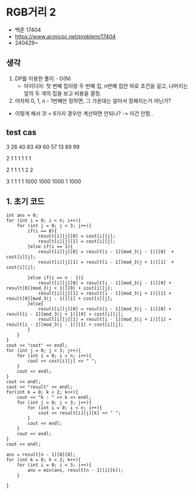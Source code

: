 # RGB거리 2

- 백준 17404
- <https://www.acmicpc.net/problem/17404>
- 240429~

## 생각

1. DP를 이용한 풀이 - O(N)
    - 아이디아: 첫 번째 집이랑 두 번째 집, n번째 집만 따로 조건을 걸고, 나머지는 앞의 두 개의 집을 보고 비용을 결정.
2. 어차피 0, 1, n - 1번째만 정하면, 그 가운데는 알아서 정해지는거 아닌가?

- 이렇게 해서 3! = 6가지 경우만 계산하면 안되나?
-> 이건 안함..

## test cas

3
26 40 83
49 60 57
13 89 99

2
1 1 1
1 1 1

2
1 1 1
1 2 2

3
1 1 1
1 1000 1000
1000 1 1000

## 1. 초기 코드

    int ans = 0;
    for (int i = 0; i < n; i++){
        for (int j = 0; j < 3; j++){
            if(i == 0){
                result[i][j][0] = cost[i][j];
                result[i][j][1] = cost[i][j];
            }else if(i == 1){
                result[i][j][0] = result[i - 1][mod_3(j - 1)][0]  + cost[i][j];
                result[i][j][1] = result[i - 1][mod_3(j + 1)][1]  + cost[i][j];

            }else if(i == n - 1){
                result[i][j][0] = result[i - 1][mod_3(j - 1)][0] + result[0][mod_3(j + 1)][0] + cost[i][j];
                result[i][j][1] = result[i - 1][mod_3(j + 1)][1] + result[0][mod_3(j - 1)][1] + cost[i][j];
            }else{
                result[i][j][0] = result[i - 1][mod_3(j - 1)][0] + result[i - 2][mod_3(j + 1)][0] + cost[i][j];
                result[i][j][1] = result[i - 1][mod_3(j + 1)][1] + result[i - 2][mod_3(j - 1)][1] + cost[i][j];
            }
        }
    }
    cout << "cost" << endl;
    for (int j = 0; j < 3; j++){
        for (int i = 0; i < n; i++){
            cout << cost[i][j] << " ";
        }
        cout << endl;
    }
    cout << endl;
    cout << "result" << endl;
    for(int k = 0; k < 2; k++){
        cout << "k : " << k << endl;
        for (int j = 0; j < 3; j++){
            for (int i = 0; i < n; i++){
                cout << result[i][j][k] << " ";
            }
            cout << endl;
        }
        cout << endl;
    }
    cout << endl;

    ans = result[n - 1][0][0];
    for (int k = 0; k < 2; k++){
        for (int i = 0; i < 3; i++){
            ans = min(ans, result[n - 1][i][k]);
        }

    }

